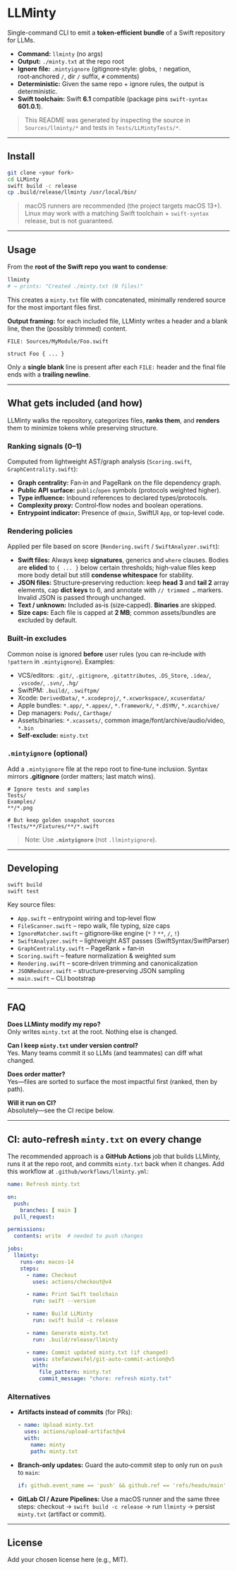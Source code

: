 # LLMinty

Single-command CLI to emit a **token‑efficient bundle** of a Swift repository for LLMs.

- **Command:** `llminty` (no args)
- **Output:** `./minty.txt` at the repo root
- **Ignore file:** `.mintyignore` (gitignore‑style: globs, `!` negation, root‑anchored `/`, dir `/` suffix, `#` comments)
- **Deterministic:** Given the same repo + ignore rules, the output is deterministic.
- **Swift toolchain:** Swift **6.1** compatible (package pins `swift-syntax` **601.0.1**).

> This README was generated by inspecting the source in `Sources/llminty/*` and tests in `Tests/LLMintyTests/*`.

---

## Install

```bash
git clone <your fork>
cd LLMinty
swift build -c release
cp .build/release/llminty /usr/local/bin/
```

> macOS runners are recommended (the project targets macOS 13+). Linux may work with a matching Swift toolchain + `swift-syntax` release, but is not guaranteed.

---

## Usage

From the **root of the Swift repo you want to condense**:

```bash
llminty
# → prints: "Created ./minty.txt (N files)"
```

This creates a `minty.txt` file with concatenated, minimally rendered source for the most important files first.

**Output framing:** for each included file, LLMinty writes a header and a blank line, then the (possibly trimmed) content.

```
FILE: Sources/MyModule/Foo.swift

struct Foo { ... }
```

Only a **single blank** line is present after each `FILE:` header and the final file ends with a **trailing newline**.

---

## What gets included (and how)

LLMinty walks the repository, categorizes files, **ranks them**, and **renders** them to minimize tokens while preserving structure.

### Ranking signals (0–1)

Computed from lightweight AST/graph analysis (`Scoring.swift`, `GraphCentrality.swift`):

- **Graph centrality:** Fan‑in and PageRank on the file dependency graph.
- **Public API surface:** `public`/`open` symbols (protocols weighted higher).
- **Type influence:** Inbound references to declared types/protocols.
- **Complexity proxy:** Control‑flow nodes and boolean operations.
- **Entrypoint indicator:** Presence of `@main`, SwiftUI `App`, or top‑level code.

### Rendering policies

Applied per file based on score (`Rendering.swift` / `SwiftAnalyzer.swift`):

- **Swift files:** Always keep **signatures**, generics and `where` clauses. Bodies are **elided** to `{ ... }` below certain thresholds; high‑value files keep more body detail but still **condense whitespace** for stability.
- **JSON files:** Structure‑preserving reduction: keep **head 3** and **tail 2** array elements, cap **dict keys** to 6, and annotate with `// trimmed …` markers. Invalid JSON is passed through unchanged.
- **Text / unknown:** Included as‑is (size‑capped). **Binaries** are skipped.
- **Size caps:** Each file is capped at **2 MB**; common assets/bundles are excluded by default.

### Built‑in excludes

Common noise is ignored **before** user rules (you can re‑include with `!pattern` in `.mintyignore`). Examples:

- VCS/editors: `.git/`, `.gitignore`, `.gitattributes`, `.DS_Store`, `.idea/`, `.vscode/`, `.svn/`, `.hg/`
- SwiftPM: `.build/`, `.swiftpm/`
- Xcode: `DerivedData/`, `*.xcodeproj/`, `*.xcworkspace/`, `xcuserdata/`
- Apple bundles: `*.app/`, `*.appex/`, `*.framework/`, `*.dSYM/`, `*.xcarchive/`
- Dep managers: `Pods/`, `Carthage/`
- Assets/binaries: `*.xcassets/`, common image/font/archive/audio/video, `*.bin`
- **Self‑exclude:** `minty.txt`

### `.mintyignore` (optional)

Add a `.mintyignore` file at the repo root to fine‑tune inclusion. Syntax mirrors **.gitignore** (order matters; last match wins).

```gitignore
# Ignore tests and samples
Tests/
Examples/
**/*.png

# But keep golden snapshot sources
!Tests/**/Fixtures/**/*.swift
```

> Note: Use **`.mintyignore`** (not `.llmintyignore`).

---

## Developing

```bash
swift build
swift test
```

Key source files:

- `App.swift` – entrypoint wiring and top‑level flow
- `FileScanner.swift` – repo walk, file typing, size caps
- `IgnoreMatcher.swift` – gitignore‑like engine (`*` `?` `**`, `/`, `!`)
- `SwiftAnalyzer.swift` – lightweight AST passes (SwiftSyntax/SwiftParser)
- `GraphCentrality.swift` – PageRank + fan‑in
- `Scoring.swift` – feature normalization & weighted sum
- `Rendering.swift` – score‑driven trimming and canonicalization
- `JSONReducer.swift` – structure‑preserving JSON sampling
- `main.swift` – CLI bootstrap

---

## FAQ

**Does LLMinty modify my repo?**  
Only writes `minty.txt` at the root. Nothing else is changed.

**Can I keep `minty.txt` under version control?**  
Yes. Many teams commit it so LLMs (and teammates) can diff what changed.

**Does order matter?**  
Yes—files are sorted to surface the most impactful first (ranked, then by path).

**Will it run on CI?**  
Absolutely—see the CI recipe below.

---

## CI: auto‑refresh `minty.txt` on every change

The recommended approach is a **GitHub Actions** job that builds LLMinty, runs it at the repo root, and commits `minty.txt` back when it changes. Add this workflow at `.github/workflows/llminty.yml`:

```yaml
name: Refresh minty.txt

on:
  push:
    branches: [ main ]
  pull_request:

permissions:
  contents: write  # needed to push changes

jobs:
  llminty:
    runs-on: macos-14
    steps:
      - name: Checkout
        uses: actions/checkout@v4

      - name: Print Swift toolchain
        run: swift --version

      - name: Build LLMinty
        run: swift build -c release

      - name: Generate minty.txt
        run: .build/release/llminty

      - name: Commit updated minty.txt (if changed)
        uses: stefanzweifel/git-auto-commit-action@v5
        with:
          file_pattern: minty.txt
          commit_message: "chore: refresh minty.txt"
```

### Alternatives

- **Artifacts instead of commits** (for PRs):
  ```yaml
  - name: Upload minty.txt
    uses: actions/upload-artifact@v4
    with:
      name: minty
      path: minty.txt
  ```

- **Branch‑only updates:** Guard the auto‑commit step to only run on `push` to `main`:
  ```yaml
  if: github.event_name == 'push' && github.ref == 'refs/heads/main'
  ```

- **GitLab CI / Azure Pipelines:** Use a macOS runner and the same three steps: checkout → `swift build -c release` → run `llminty` → persist `minty.txt` (artifact or commit).

---

## License

Add your chosen license here (e.g., MIT).

